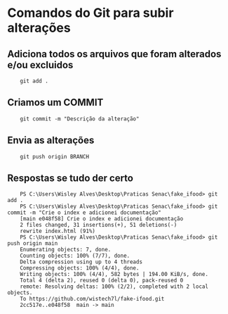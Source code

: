 # Comandos do Git para subir alterações

## Adiciona todos os arquivos que foram alterados e/ou excluidos

```
    git add .
```

## Criamos um COMMIT

```
    git commit -m "Descrição da alteração"
```

## Envia as alterações 

```
    git push origin BRANCH
```

## Respostas se tudo der certo

```
    PS C:\Users\Wisley Alves\Desktop\Praticas Senac\fake_ifood> git add .
    PS C:\Users\Wisley Alves\Desktop\Praticas Senac\fake_ifood> git commit -m "Crie o index e adicionei documentação"
    [main e048f58] Crie o index e adicionei documentação
    2 files changed, 31 insertions(+), 51 deletions(-) 
    rewrite index.html (91%)
    PS C:\Users\Wisley Alves\Desktop\Praticas Senac\fake_ifood> git push origin main
    Enumerating objects: 7, done.
    Counting objects: 100% (7/7), done.    
    Delta compression using up to 4 threads
    Compressing objects: 100% (4/4), done.
    Writing objects: 100% (4/4), 582 bytes | 194.00 KiB/s, done.
    Total 4 (delta 2), reused 0 (delta 0), pack-reused 0
    remote: Resolving deltas: 100% (2/2), completed with 2 local objects.
    To https://github.com/wistech7l/fake-ifood.git
    2cc517e..e048f58  main -> main

````